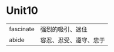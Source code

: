 # Unit10

|           |                        |
| --------- | ---------------------- |
| fascinate | 强烈的吸引、迷住       |
| abide     | 容忍、忍受、遵守、忠于 |

